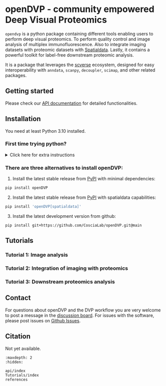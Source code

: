 # openDVP - community empowered Deep Visual Proteomics


`opendvp` is a python package containing different tools enabling users to perform deep visual proteomics. To perform quality control and image analysis of multiplex immunofluorescence. Also to integrate imaging datasets with proteomic datasets with [Spatialdata](https://github.com/scverse/spatialdata). Lastly, it contains a powerful toolkit for label-free downstream proteomic analysis.

It is a package that leverages the [scverse]() ecosystem, designed for easy interoperability with `anndata`, `scanpy`, `decoupler`, `scimap`, and other related packages.

## Getting started

Please check our [API documentation](api/index.md) for detailed functionalities.

## Installation

You need at least Python 3.10 installed.

### First time trying python?

<details>
<summary> Click here for extra instructions</summary>

1. IF you need software to run jupyter notebooks, I suggest you install [Visual Studio Code](https://code.visualstudio.com/download).
2. Install `uv`, a python environment manager, following instructions at [installing uv](https://docs.astral.sh/uv/getting-started/installation/). 
3. Create a local folder you would like to use for your project, and open that folder it in `VSCode`
4. Open the terminal and run:

```python
uv init
```
your project folder will be created, then run:
```python
uv add opendvp
```
**OR** to install spatialdata capabilities:
```python
uv add 'opendvp[spatialdata]'
```

</details>


### There are three alternatives to install openDVP:

1. Install the latest stable release from [PyPI](https://pypi.org/project/openDVP/) with minimal dependencies:
```bash
pip install openDVP
```
2. Install the latest stable release from [PyPI](https://pypi.org/project/openDVP/) with spatialdata capabilities:
```bash
pip install 'openDVP[spatialdata]'
```
3. Install the latest development version from github:
```
pip install git+https://github.com/CosciaLab/openDVP.git@main
```


## Tutorials

### Tutorial 1: Image analysis

### Tutorial 2: Integration of imaging with proteomics

### Tutorial 3: Downstream proteomics analysis


## Contact

For questions about openDVP and the DVP workflow you are very welcome to post a message in the [discussion board](https://github.com/CosciaLab/openDVP/discussions). For issues with the software, please post issues on [Github Issues](https://github.com/CosciaLab/openDVP/issues).

## Citation

Not yet available.


```{toctree}
:maxdepth: 2
:hidden:

api/index
Tutorials/index
references
```